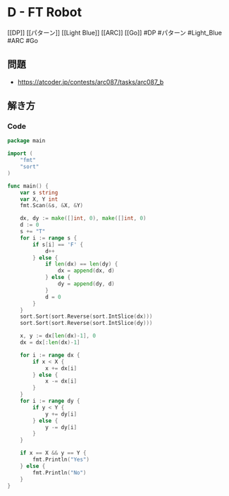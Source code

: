 # D - FT Robot
[[DP]] [[パターン]] [[Light Blue]] [[ARC]] [[Go]]
#DP #パターン #Light_Blue #ARC #Go 

## 問題
- https://atcoder.jp/contests/arc087/tasks/arc087_b

## 解き方
### Code
```go
package main

import (
	"fmt"
	"sort"
)

func main() {
	var s string
	var X, Y int
	fmt.Scan(&s, &X, &Y)

	dx, dy := make([]int, 0), make([]int, 0)
	d := 0
	s += "T"
	for i := range s {
		if s[i] == 'F' {
			d++
		} else {
			if len(dx) == len(dy) {
				dx = append(dx, d)
			} else {
				dy = append(dy, d)
			}
			d = 0
		}
	}
	sort.Sort(sort.Reverse(sort.IntSlice(dx)))
	sort.Sort(sort.Reverse(sort.IntSlice(dy)))

	x, y := dx[len(dx)-1], 0
	dx = dx[:len(dx)-1]

	for i := range dx {
		if x < X {
			x += dx[i]
		} else {
			x -= dx[i]
		}
	}
	for i := range dy {
		if y < Y {
			y += dy[i]
		} else {
			y -= dy[i]
		}
	}

	if x == X && y == Y {
		fmt.Println("Yes")
	} else {
		fmt.Println("No")
	}
}
```
